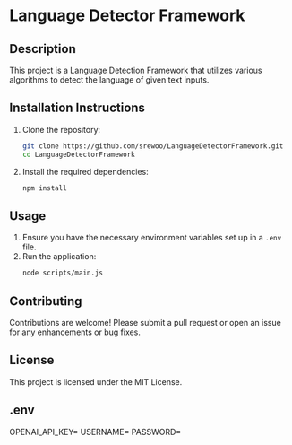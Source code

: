 # Language Detector Framework

## Description
This project is a Language Detection Framework that utilizes various algorithms to detect the language of given text inputs.

## Installation Instructions
1. Clone the repository:
   ```bash
   git clone https://github.com/srewoo/LanguageDetectorFramework.git
   cd LanguageDetectorFramework
   ```
2. Install the required dependencies:
   ```bash
   npm install
   ```

## Usage
1. Ensure you have the necessary environment variables set up in a `.env` file.
2. Run the application:
   ```bash
   node scripts/main.js
   ```

## Contributing
Contributions are welcome! Please submit a pull request or open an issue for any enhancements or bug fixes.

## License
This project is licensed under the MIT License.

## .env
OPENAI_API_KEY=
USERNAME=
PASSWORD=
